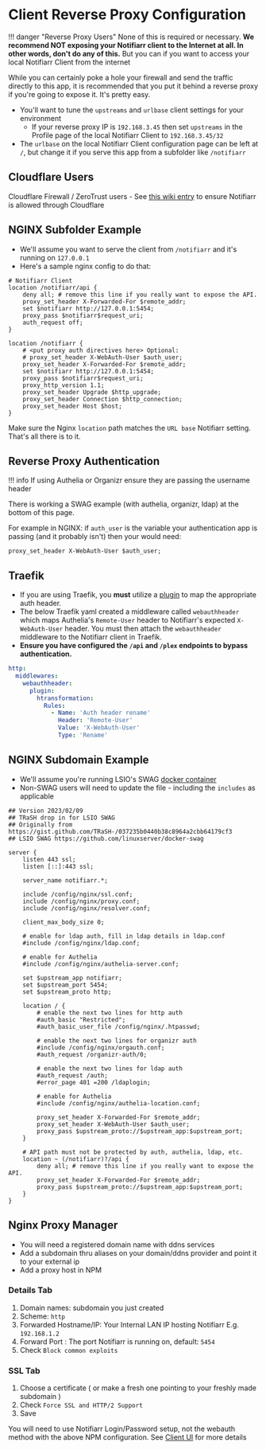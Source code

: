 # Client Reverse Proxy Configuration

!!! danger "Reverse Proxy Users"
      None of this is required or necessary. **We recommend NOT exposing your Notifiarr client to the Internet at all. In other words, don't do any of this.** But you can if you want to access your local Notifiarr Client from the internet

While you can certainly poke a hole your firewall and send the traffic directly to this app, it is recommended that you put it behind a reverse proxy if you're going to expose it. It's pretty easy.

- You'll want to tune the `upstreams` and `urlbase` client settings for your environment
    - If your reverse proxy IP is `192.168.3.45` then set `upstreams` in the Profile page of the local Notifiarr Client to `192.168.3.45/32`
- The `urlbase` on the local Notifiarr Client configuration page can be left at `/`, but change it if you serve this app from a subfolder like `/notifiarr`

## Cloudflare Users

Cloudflare Firewall / ZeroTrust users - See [this wiki entry](../../pages/client/cloudflare.md) to ensure Notifiarr is allowed through Cloudflare

## NGINX Subfolder Example

- We'll assume you want to serve the client from `/notifiarr` and it's running on `127.0.0.1`
- Here's a sample nginx config to do that:

```nginx
# Notifiarr Client
location /notifiarr/api {
    deny all; # remove this line if you really want to expose the API.
    proxy_set_header X-Forwarded-For $remote_addr;
    set $notifiarr http://127.0.0.1:5454;
    proxy_pass $notifiarr$request_uri;
    auth_request off;
}

location /notifiarr {
    # <put proxy auth directives here> Optional:
    # proxy_set_header X-WebAuth-User $auth_user;
    proxy_set_header X-Forwarded-For $remote_addr;
    set $notifiarr http://127.0.0.1:5454;
    proxy_pass $notifiarr$request_uri;
    proxy_http_version 1.1;
    proxy_set_header Upgrade $http_upgrade;
    proxy_set_header Connection $http_connection;
    proxy_set_header Host $host;
}
```

Make sure the Nginx `location` path matches the `URL base` Notifiarr setting.
That's all there is to it.

## Reverse Proxy Authentication

!!! info
    If using Authelia or Organizr ensure they are passing the username header

There is working a SWAG example (with authelia, organizr, ldap) at the bottom of this page.

For example in NGINX: if `auth_user` is the variable your authentication app is passing (and it probably isn't) then your would need:

```nginx
proxy_set_header X-WebAuth-User $auth_user;
```

## Traefik

- If you are using Traefik, you **must** utilize a [plugin](https://github.com/tomMoulard/htransformation) to map the appropriate auth header.
- The below Traefik yaml created a middleware called `webauthheader` which maps Authelia's `Remote-User` header to Notifiarr's expected `X-WebAuth-User` header. You must then attach the `webauthheader` middleware to the Notifiarr client in Traefik.
- **Ensure you have configured the `/api` and `/plex` endpoints to bypass authentication.**

```yaml
http:
  middlewares:
    webauthheader:
      plugin:
        htransformation:
          Rules:
            - Name: 'Auth header rename'
              Header: 'Remote-User'
              Value: 'X-WebAuth-User'
              Type: 'Rename'
```

## NGINX Subdomain Example

- We'll assume you're running LSIO's SWAG [docker container](https://github.com/linuxserver/docker-swag)
- Non-SWAG users will need to update the file - including the `includes` as applicable

```nginx
## Version 2023/02/09
## TRaSH drop in for LSIO SWAG
## Originally from https://gist.github.com/TRaSH-/037235b0440b38c8964a2cbb64179cf3
## LSIO SWAG https://github.com/linuxserver/docker-swag

server {
    listen 443 ssl;
    listen [::]:443 ssl;

    server_name notifiarr.*;

    include /config/nginx/ssl.conf;
    include /config/nginx/proxy.conf;
    include /config/nginx/resolver.conf;

    client_max_body_size 0;

    # enable for ldap auth, fill in ldap details in ldap.conf
    #include /config/nginx/ldap.conf;

    # enable for Authelia
    #include /config/nginx/authelia-server.conf;

    set $upstream_app notifiarr;
    set $upstream_port 5454;
    set $upstream_proto http;
        
    location / {
        # enable the next two lines for http auth
        #auth_basic "Restricted";
        #auth_basic_user_file /config/nginx/.htpasswd;

        # enable the next two lines for organizr auth
        #include /config/nginx/orgauth.conf;
        #auth_request /organizr-auth/0;
        
        # enable the next two lines for ldap auth
        #auth_request /auth;
        #error_page 401 =200 /ldaplogin;

        # enable for Authelia
        #include /config/nginx/authelia-location.conf;

        proxy_set_header X-Forwarded-For $remote_addr;
        proxy_set_header X-WebAuth-User $auth_user;
        proxy_pass $upstream_proto://$upstream_app:$upstream_port;
    }
    
    # API path must not be protected by auth, authelia, ldap, etc.
    location ~ (/notifiarr)?/api {
        deny all; # remove this line if you really want to expose the API.
        proxy_set_header X-Forwarded-For $remote_addr;
        proxy_pass $upstream_proto://$upstream_app:$upstream_port;
    }
}
```

## Nginx Proxy Manager

- You will need a registered domain name with ddns services
- Add a subdomain thru aliases on your domain/ddns provider and point it to your external ip
- Add a proxy host in NPM

### Details Tab

1. Domain names: subdomain you just created
1. Scheme: `http`
1. Forwarded Hostname/IP: Your Internal LAN IP hosting Notifiarr E.g. `192.168.1.2`
1. Forward Port : The port Notifiarr is running on, default: `5454`
1. Check `Block common exploits`

### SSL Tab

1. Choose a certificate ( or make a fresh one pointing to your freshly made subdomain )
1. Check `Force SSL and HTTP/2 Support`
1. Save

You will need to use  Notifiarr Login/Password setup, not the webauth method with the above NPM configuration. See [Client UI](../../pages/client/gui.md) for more details
